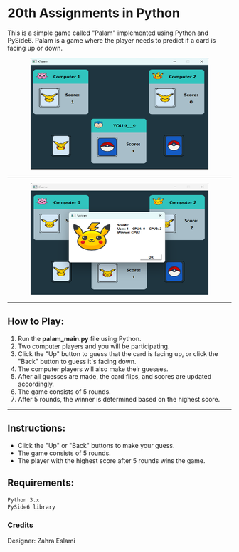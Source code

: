 
# 20th Assignments in Python

This is a simple game called "Palam" implemented using Python and PySide6. Palam is a game where the player needs to predict if a card is facing up or down.

<center>
<img src="palam\pics\palam.png" width="400" height="250" />
</center>

---

<center>
<img src="palam\pics\palam_winner.png" width="400" height="250" />
</center>

---

## How to Play:

1. Run the **palam_main.py** file using Python.
2. Two computer players and you will be participating.
3. Click the "Up" button to guess that the card is facing up, or click the "Back" button to guess it's facing down.
4. The computer players will also make their guesses.
5. After all guesses are made, the card flips, and scores are updated accordingly.
6. The game consists of 5 rounds.
7. After 5 rounds, the winner is determined based on the highest score.
---

## Instructions:

- Click the "Up" or "Back" buttons to make your guess.
- The game consists of 5 rounds.
- The player with the highest score after 5 rounds wins the game.


## Requirements:
```
Python 3.x
PySide6 library
```

### Credits

Designer: Zahra Eslami